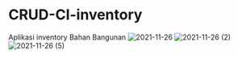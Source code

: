 # CRUD-CI-inventory
Aplikasi inventory Bahan Bangunan
![2021-11-26](https://user-images.githubusercontent.com/122265628/220277203-ae8086c1-b039-4426-97ec-66b2360b7de0.png)
![2021-11-26 (2)](https://user-images.githubusercontent.com/122265628/220277230-4f830aa7-1842-492d-bd6a-6658e45aac29.png)
![2021-11-26 (5)](https://user-images.githubusercontent.com/122265628/220277272-0561f14a-26d0-4d8e-84cd-8d8d0f02341c.png)
